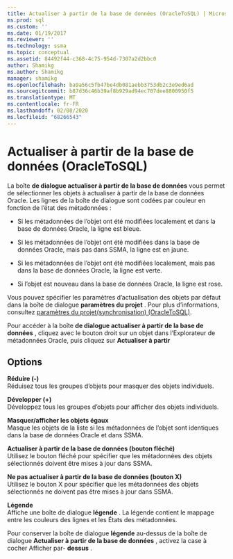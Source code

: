 ```yaml
---
title: Actualiser à partir de la base de données (OracleToSQL) | Microsoft Docs
ms.prod: sql
ms.custom: ''
ms.date: 01/19/2017
ms.reviewer: ''
ms.technology: ssma
ms.topic: conceptual
ms.assetid: 84492f44-c368-4c75-954d-7307a2d2bbc0
author: Shamikg
ms.author: Shamikg
manager: shamikg
ms.openlocfilehash: ba9a56c5fb47be4db081aebb3753db2c3e9ed6ad
ms.sourcegitcommit: b87d36c46b39af8b929ad94ec707dee8800950f5
ms.translationtype: MT
ms.contentlocale: fr-FR
ms.lasthandoff: 02/08/2020
ms.locfileid: "68266543"
---
```

# <a name="refresh-from-database-oracletosql"></a>Actualiser à partir de la base de données (OracleToSQL)
La boîte **de dialogue actualiser à partir de la base de données** vous permet de sélectionner les objets à actualiser à partir de la base de données Oracle. Les lignes de la boîte de dialogue sont codées par couleur en fonction de l’état des métadonnées :  
  
-   Si les métadonnées de l’objet ont été modifiées localement et dans la base de données Oracle, la ligne est bleue.  
  
-   Si les métadonnées de l’objet ont été modifiées dans la base de données Oracle, mais pas dans SSMA, la ligne est en jaune.  
  
-   Si les métadonnées de l’objet ont été modifiées localement, mais pas dans la base de données Oracle, la ligne est verte.  
  
-   Si l’objet est nouveau dans la base de données Oracle, la ligne est rose.  
  
Vous pouvez spécifier les paramètres d’actualisation des objets par défaut dans la boîte de dialogue **paramètres du projet** . Pour plus d’informations, consultez [paramètres du projet&#40;synchronisation&#41; &#40;OracleToSQL&#41;](../../ssma/oracle/project-settings-synchronization-oracletosql.md).  
  
Pour accéder à la boîte **de dialogue actualiser à partir de la base de données** , cliquez avec le bouton droit sur un objet dans l’Explorateur de métadonnées Oracle, puis cliquez sur **Actualiser à partir**  
  
## <a name="options"></a>Options  
**Réduire (-)**  
Réduisez tous les groupes d’objets pour masquer des objets individuels.  
  
**Développer (+)**  
Développez tous les groupes d’objets pour afficher des objets individuels.  
  
**Masquer/afficher les objets égaux**  
Masque les objets de la liste si les métadonnées de l’objet sont identiques dans la base de données Oracle et dans SSMA.  
  
**Actualiser à partir de la base de données (bouton fléché)**  
Utilisez le bouton fléché pour spécifier que les métadonnées des objets sélectionnés doivent être mises à jour dans SSMA.  
  
**Ne pas actualiser à partir de la base de données (bouton X)**  
Utilisez le bouton X pour spécifier que les métadonnées des objets sélectionnés ne doivent pas être mises à jour dans SSMA.  
  
**Légende**  
Affiche une boîte de dialogue **légende** . La légende contient le mappage entre les couleurs des lignes et les États des métadonnées.  
  
Pour conserver la boîte de dialogue **légende** au-dessus de la boîte de dialogue **Actualiser à partir de la base de données** , activez la case à cocher Afficher par- **dessus** .  
  
